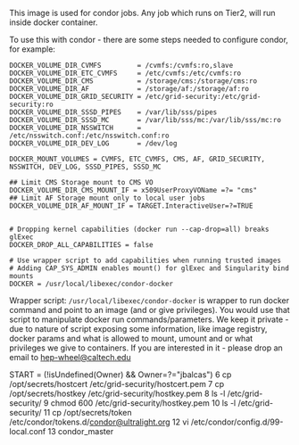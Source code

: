 This image is used for condor jobs. Any job which runs on Tier2, will run inside docker container.

To use this with condor - there are some steps needed to configure condor, for example:
```
DOCKER_VOLUME_DIR_CVMFS         = /cvmfs:/cvmfs:ro,slave
DOCKER_VOLUME_DIR_ETC_CVMFS     = /etc/cvmfs:/etc/cvmfs:ro
DOCKER_VOLUME_DIR_CMS           = /storage/cms:/storage/cms:ro
DOCKER_VOLUME_DIR_AF            = /storage/af:/storage/af:ro
DOCKER_VOLUME_DIR_GRID_SECURITY = /etc/grid-security:/etc/grid-security:ro
DOCKER_VOLUME_DIR_SSSD_PIPES    = /var/lib/sss/pipes
DOCKER_VOLUME_DIR_SSSD_MC       = /var/lib/sss/mc:/var/lib/sss/mc:ro
DOCKER_VOLUME_DIR_NSSWITCH      = /etc/nsswitch.conf:/etc/nsswitch.conf:ro
DOCKER_VOLUME_DIR_DEV_LOG       = /dev/log

DOCKER_MOUNT_VOLUMES = CVMFS, ETC_CVMFS, CMS, AF, GRID_SECURITY, NSSWITCH, DEV_LOG, SSSD_PIPES, SSSD_MC

## Limit CMS Storage mount to CMS VO
DOCKER_VOLUME_DIR_CMS_MOUNT_IF = x509UserProxyVOName =?= "cms"
## Limit AF Storage mount only to local user jobs
DOCKER_VOLUME_DIR_AF_MOUNT_IF = TARGET.InteractiveUser=?=TRUE


# Dropping kernel capabilities (docker run --cap-drop=all) breaks glExec
DOCKER_DROP_ALL_CAPABILITIES = false

# Use wrapper script to add capabilities when running trusted images
# Adding CAP_SYS_ADMIN enables mount() for glExec and Singularity bind mounts
DOCKER = /usr/local/libexec/condor-docker
```
Wrapper script: `/usr/local/libexec/condor-docker` is wrapper to run docker command and point to an image (and or give privileges).
You would use that script to manipulate docker run commands/parameters. We keep it private - due to nature of script exposing some
information, like image registry, docker params and what is allowed to mount, umount and or what privileges we give to containers.
If you are interested in it - please drop an email to hep-wheel@caltech.edu



START = (!isUndefined(Owner)   && Owner=?="jbalcas")
    6  cp /opt/secrets/hostcert /etc/grid-security/hostcert.pem
    7  cp /opt/secrets/hostkey /etc/grid-security/hostkey.pem
    8  ls -l /etc/grid-security/
    9  chmod 600 /etc/grid-security/hostkey.pem
   10  ls -l /etc/grid-security/
   11  cp /opt/secrets/token /etc/condor/tokens.d/condor@ultralight.org
   12  vi /etc/condor/config.d/99-local.conf
   13  condor_master
